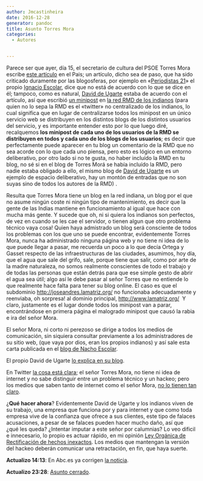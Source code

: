 ```yaml
---
author: Jmcastinheira
date: 2016-12-28
generator: pandoc
title: Asunto Torres Mora
categories:
  - Autores


---
```




Parece ser que ayer, día 15, el secretario de cultura del PSOE Torres
Mora escribe [este
artículo](http://www.elpais.com/articulo/opinion/virtuales/virtuosos/elpepuopi/20091215elpepiopi_12/Tes)
en el Pais; un artículo, dicho sea de paso, que ha sido criticado
duramente por las blogosferas, por ejemplo en «[Periodistas
21](http://periodistas21.blogspot.com/2009/12/torres-mora-desde-la-ciudadania.html)»
el propio [Ignacio Escolar](http://www.escolar.net/), dice que no está
de acuerdo con lo que se dice en él; tampoco, como es natural, [David de
Ugarte](http://www.deugarte.com/) estaba de acuerdo con el artículo, así
que escribió [un
minipost](http://www.deugarte.com/torres-mora-cinismo-e-insensatez) en
[la red RMD de los indianos](http://lasindias.net/indianopedia/RMD)
(para quien no lo sepa la RMD es el «twitter» no centralizado de los
indianos, lo cual significa que en lugar de centralizarse todos los
minipost en un único servicio web se distribuyen en los distintos blogs
de los distintos usuarios del servicio, y es importante entender esto
por lo que luego diré, recalquemos **los minipost de cada uno de los
usuarios de la RMD se distribuyen en todos y cada uno de los blogs de
los usuarios**; es decir que perfectamente puede aparecer en tu blog un
comentario de la RMD que no sea acorde con lo que cada uno piensa, pero
esto es lógico en un entorno deliberativo, por otro lado si no te gusta,
no haber incluído la RMD en tu blog, no sé si en el blog de Torres Morá
se había incluído la RMD, pero nadie estaba obligado a ello, el mismo
blog de [David de Ugarte](http://www.deugarte.com/) es un ejemplo de
espacio deliberativo, hay un montón de entradas que no son suyas sino de
todos los autores de la RMD) .

Resulta que Torres Mora tiene un blog en la red indiana, un blog por el
que no asume ningún coste ni ningún tipo de mantenimiento, es decir que
la gente de las Indias mantiene en funcionamiento al igual que hace con
mucha más gente. Y sucede que oh, ni si quiera los indianos son
perfectos, de vez en cuando se les cae el servidor, o tienen algun que
otro problema técnico vaya cosa! Quien haya admistrado un blog será
consciente de todos los problemas con los que uno se puede encontrar,
evidentemente Torres Mora, nunca ha administrado ninguna página web y no
tiene ni idea de lo que puede llegar a pasar, me recuerda un poco a lo
que decía Ortega y Gasset respecto de las infraestructuras de las
ciudades, asumimos, hoy día, que el agua que sale del grifo, sale,
porque tiene que salir, como por arte de la madre naturaleza, no somos
realmente conscientes de todo el trabajo y de todas las personas que
están detrás para que ese simple gesto de abrir el agua sea útil; algo
así le debe pasar al señor Torres que no entiende lo que realmente hace
falta para tener su blog online. El caso es que el subdominio
<http://joseandres.lamatriz.org/> no funcionaba adecuadamente y
reenviaba, oh sorpresa! al dominio principal,
<http://www.lamatriz.org/>  Y claro, justamente es el lugar donde todos
los minipost van a parar, encontrándose en primera página el malogrado
minipost que causó la rabia e ira del señor Mora.

El señor Mora, ni corto ni perezoso se dirige a todos los medios de
comunicación, sin siquiera consultar previamente a los administradores
de su sitio web, (que vaya por dios, eran los propios indianos) y así
sale esta carta publicada en el [blog de Nacho
Escolar](http://www.escolar.net/MT/archives/2009/12/david-de-ugarte-cierra-el-blog-de-jose-andres-torres-mora.html).

El propio David de Ugarte [lo explica en su
blog](http://www.deugarte.com/urgente-torres-mora).

En Twitter [la cosa está
clara](http://twitter.com/#search?q=Torres%20Mora); el señor Torres
Mora, no tiene ni idea de internet y no sabe distinguir entre un
problema técnico y un hackeo; pero los medios que saben tanto de
internet como el señor Mora, [no lo tienen tan
claro](http://news.google.es/news/search?aq=f&pz=1&cf=all&ned=es&hl=es&q=Torres+Mora).

¿**Qué hacer ahora**? Evidentemente David de Ugarte y los indianos viven
de su trabajo, una empresa que funciona por y para internet y que como
toda empresa vive de la confianza que ofrece a sus clientes, este tipo
de falaces acusaciones, a pesar de se falaces pueden hacer mucho daño,
así que ¿qué les queda? ¿Intentar imputar a este señor por calumnias? Lo
veo dificil e innecesario, lo propio es actuar rápido, en mi opinión
[Ley Orgánica de Rectificación de hechos
inexactos](http://noticias.juridicas.com/base_datos/Admin/lo2-1984.html).
Los medios que mantengan la versión del hackeo deberán comunicar una
retractación, en fin, que haya suerte.

**Actualizo 14:13**: En Abc.es ya corrigen [la
noticia](http://www.abc.es/20091216/medios-redes-web/torres-mora-200912161141.html).

**Actualizo 23:28**: [Asunto
cerrado](http://planeta.lamatriz.org/fin-del-affaire-torres-mora).

